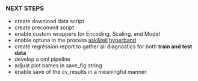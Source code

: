 ### NEXT STEPS

- create download data script
- create precommit script
- enable custom wrappers for Encoding, Scaling, and Model
- enable optuna in the process [ask&tell](https://optuna.readthedocs.io/en/stable/tutorial/20_recipes/009_ask_and_tell.html) [hyperband](https://optuna.readthedocs.io/en/stable/reference/generated/optuna.pruners.HyperbandPruner.html#optuna.pruners.HyperbandPruner)
- create regression report to gather all diagnostics for both **train and test data**
- develop a cml pipeline
- adjust plot names in save_fig string
- enable save of the cv_results in a meaningful manner
